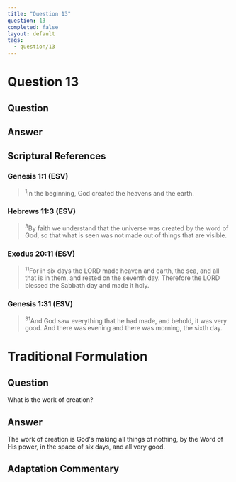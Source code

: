 ```yaml
---
title: "Question 13"
question: 13
completed: false
layout: default
tags:
  - question/13
---
```

# Question 13

## Question


## Answer


## Scriptural References
### Genesis 1:1 (ESV)
> <sup>1</sup>In the beginning, God created the heavens and the earth.

### Hebrews 11:3 (ESV)
> <sup>3</sup>By faith we understand that the universe was created by the word of God, so that what is seen was not made out of things that are visible.

### Exodus 20:11 (ESV)
> <sup>11</sup>For in six days the LORD made heaven and earth, the sea, and all that is in them, and rested on the seventh day. Therefore the LORD blessed the Sabbath day and made it holy.

### Genesis 1:31 (ESV)
> <sup>31</sup>And God saw everything that he had made, and behold, it was very good. And there was evening and there was morning, the sixth day.

# Traditional Formulation
## Question
What is the work of creation?

## Answer
The work of creation is God's making all things of nothing, by the Word of His power, in the space of six days, and all very good.

## Adaptation Commentary
